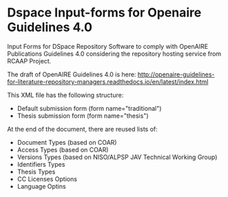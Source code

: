 # Dspace Input-forms for Openaire Guidelines 4.0
Input Forms for DSpace Repository Software to comply with OpenAIRE Publications Guidelines 4.0 considering the repository hosting service from RCAAP Project.

The draft of OpenAIRE Guidelines 4.0 is here:
http://openaire-guidelines-for-literature-repository-managers.readthedocs.io/en/latest/index.html 


This XML file has the following structure:

- Default submission form (form name="traditional")
- Thesis submission form (form name="thesis")

At the end of the document, there are reused lists of:
- Document Types (based on COAR)
- Access Types (based on COAR)
- Versions Types (based on NISO/ALPSP JAV Technical Working Group)
- Identifiers Types
- Thesis Types
- CC Licenses Options
- Language Optins
